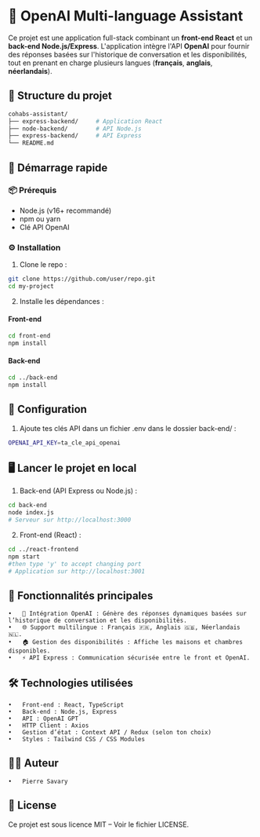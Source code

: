 # 🏡 OpenAI Multi-language Assistant

Ce projet est une application full-stack combinant un **front-end React** et un **back-end Node.js/Express**. L'application intègre l'API **OpenAI** pour fournir des réponses basées sur l'historique de conversation et les disponibilités, tout en prenant en charge plusieurs langues (**français**, **anglais**, **néerlandais**).

## 📁 Structure du projet

```bash
cohabs-assistant/
├── express-backend/     # Application React
├── node-backend/        # API Node.js
├── express-backend/     # API Express
└── README.md
```

## 🚀 Démarrage rapide

### 📦 Prérequis
- Node.js (v16+ recommandé)
- npm ou yarn
- Clé API OpenAI

### ⚙️ Installation
1. Clone le repo :
```bash
git clone https://github.com/user/repo.git
cd my-project
```

2. Installe les dépendances :

#### Front-end
```bash
cd front-end
npm install
```

#### Back-end
```bash
cd ../back-end
npm install
```

## 🔐 Configuration
1. Ajoute tes clés API dans un fichier .env dans le dossier back-end/ :
```bash
OPENAI_API_KEY=ta_cle_api_openai
```

## 🖥️ Lancer le projet en local
1. Back-end (API Express ou Node.js) :
```bash
cd back-end
node index.js
# Serveur sur http://localhost:3000
```

2. Front-end (React) :
```bash
cd ../react-frontend
npm start
#then type 'y' to accept changing port
# Application sur http://localhost:3001
```

## 🧩 Fonctionnalités principales
	•	💬 Intégration OpenAI : Génère des réponses dynamiques basées sur l’historique de conversation et les disponibilités.
	•	🌐 Support multilingue : Français 🇫🇷, Anglais 🇬🇧, Néerlandais 🇳🇱.
	•	🏠 Gestion des disponibilités : Affiche les maisons et chambres disponibles.
	•	⚡ API Express : Communication sécurisée entre le front et OpenAI.

## 🛠️ Technologies utilisées
	•	Front-end : React, TypeScript
	•	Back-end : Node.js, Express
	•	API : OpenAI GPT
	•	HTTP Client : Axios
	•	Gestion d’état : Context API / Redux (selon ton choix)
	•	Styles : Tailwind CSS / CSS Modules

## 🧑‍💻 Auteur
	•	Pierre Savary

## 📄 License

Ce projet est sous licence MIT – Voir le fichier LICENSE.
